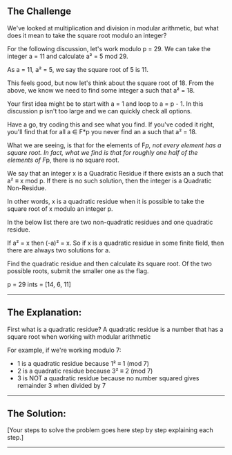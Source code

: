 ## The Challenge

We've looked at multiplication and division in modular arithmetic, but what does it mean to take the square root modulo an integer?

For the following discussion, let's work modulo p = 29. We can take the integer a = 11 and calculate a² = 5 mod 29.

As a = 11, a² = 5, we say the square root of 5 is 11.

This feels good, but now let's think about the square root of 18. From the above, we know we need to find some integer a such that a² = 18.

Your first idea might be to start with a = 1 and loop to a = p - 1. In this discussion p isn't too large and we can quickly check all options.

Have a go, try coding this and see what you find. If you've coded it right, you'll find that for all a ∈ F*p you never find an a such that a² = 18.

What we are seeing, is that for the elements of F*p, not every element has a square root. In fact, what we find is that for roughly one half of the elements of F*p, there is no square root.

We say that an integer x is a Quadratic Residue if there exists an a such that a² ≡ x mod p. If there is no such solution, then the integer is a Quadratic Non-Residue.

In other words, x is a quadratic residue when it is possible to take the square root of x modulo an integer p.

In the below list there are two non-quadratic residues and one quadratic residue.

If a² = x then (-a)² = x. So if x is a quadratic residue in some finite field, then there are always two solutions for a.

Find the quadratic residue and then calculate its square root. Of the two possible roots, submit the smaller one as the flag.

p = 29    ints = [14, 6, 11]

---
## The Explanation:

First what is a quadratic residue?
A quadratic residue is a number that has a square root when working with modular arithmetic

For example, if we're working modulo 7:
- 1 is a quadratic residue because 1² ≡ 1 (mod 7)
- 2 is a quadratic residue because 3² ≡ 2 (mod 7)
- 3 is NOT a quadratic residue because no number squared gives remainder 3 when divided by 7


---
## The Solution:

[Your steps to solve the problem goes here step by step explaining each step.]


---